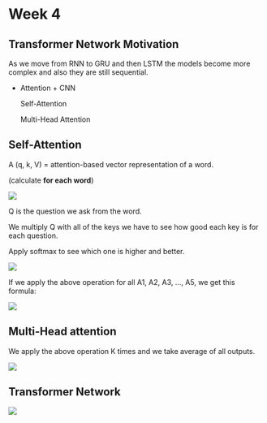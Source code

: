 # Week 4

## Transformer Network Motivation

As we move from RNN to GRU and then LSTM the models become more complex and also they are still sequential.

- Attention + CNN
  
  Self-Attention
  
  Multi-Head Attention

## Self-Attention

A (q, k, V) = attention-based vector representation of a word.

(calculate **for each word**)

![](/Users/rojina/Desktop/ai/AI-courses/DeepLearningSpecialization/Sequence%20Models/pictures/self-att.png)

Q is the question we ask from the word.

We multiply Q with all of the keys we have to see how good each key is for each question.

Apply softmax to see which one is higher and better.

![](/Users/rojina/Desktop/ai/AI-courses/DeepLearningSpecialization/Sequence%20Models/pictures/self-attention.png)

If we apply the above operation for all A1, A2, A3, ..., A5, we get this formula:

![](/Users/rojina/Desktop/ai/AI-courses/DeepLearningSpecialization/Sequence%20Models/pictures/formula.png)

## Multi-Head attention

We apply the above operation K times and we take average of all outputs.

![](/Users/rojina/Desktop/ai/AI-courses/DeepLearningSpecialization/Sequence%20Models/pictures/Multi-head-attention.png)

## Transformer Network

![](/Users/rojina/Desktop/ai/AI-courses/DeepLearningSpecialization/Sequence%20Models/pictures/transformation.png)
